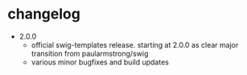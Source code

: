 # changelog

- 2.0.0
  - official swig-templates release. starting at 2.0.0 as clear major transition from paularmstrong/swig
  - various minor bugfixes and build updates
